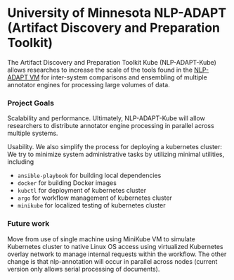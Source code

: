 # University of Minnesota NLP-ADAPT (Artifact Discovery and Preparation Toolkit)


The Artifact Discovery and Preparation Toolkit Kube (NLP-ADAPT-Kube) allows researches to increase the scale of the tools found in the [NLP-ADAPT VM](https://github.com/nlpie/nlp-adapt) for inter-system comparisons and ensembling of multiple annotator engines for processing large volumes of data.

### Project Goals
Scalability and performance. Ultimately, NLP-ADAPT-Kube will allow researchers to distribute annotator engine processing in parallel across multiple systems. 

Usability. We also simplify the process for deploying a kubernetes cluster: We try to minimize system administrative tasks by utilizing minimal utilities, including

- `ansible-playbook` for building local dependencies
- `docker` for building Docker images
- `kubctl` for deployment of kubernetes cluster
- `argo` for workflow management of kubernetes cluster
- `minikube` for localized testing of kubernetes cluster

### Future work
Move from use of single machine using MiniKube VM to simulate Kubernetes cluster to native Linux OS access using virtualized Kubernetes overlay network to manage internal requests within the workflow. The other change is that nlp-annotation will occur in parallel across nodes (current version only allows serial processing of documents).







